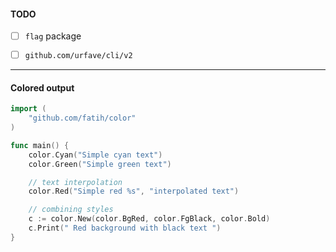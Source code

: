 #### TODO

- [ ] `flag` package
- [ ] `github.com/urfave/cli/v2`


---

#### Colored output

```go
import (
	"github.com/fatih/color"
)

func main() {
	color.Cyan("Simple cyan text")
	color.Green("Simple green text")

	// text interpolation
	color.Red("Simple red %s", "interpolated text")

	// combining styles
	c := color.New(color.BgRed, color.FgBlack, color.Bold)
	c.Print(" Red background with black text ")
}
```